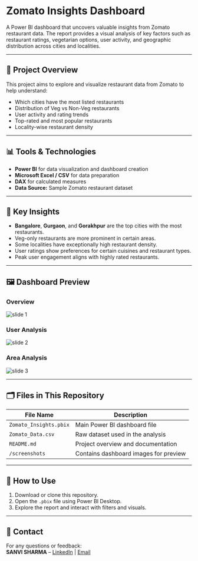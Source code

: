 # Zomato Insights Dashboard

A Power BI dashboard that uncovers valuable insights from Zomato restaurant data. The report provides a visual analysis of key factors such as restaurant ratings, vegetarian options, user activity, and geographic distribution across cities and localities.

---

## 📌 Project Overview

This project aims to explore and visualize restaurant data from Zomato to help understand:

- Which cities have the most listed restaurants
- Distribution of Veg vs Non-Veg restaurants
- User activity and rating trends
- Top-rated and most popular restaurants
- Locality-wise restaurant density

---

## 📊 Tools & Technologies

- **Power BI** for data visualization and dashboard creation  
- **Microsoft Excel / CSV** for data preparation  
- **DAX** for calculated measures  
- **Data Source:** Sample Zomato restaurant dataset

---

## 🧠 Key Insights

- **Bangalore**, **Gurgaon**, and **Gorakhpur** are the top cities with the most restaurants.
- Veg-only restaurants are more prominent in certain areas.
- Some localities have exceptionally high restaurant density.
- User ratings show preferences for certain cuisines and restaurant types.
- Peak user engagement aligns with highly rated restaurants.

---

## 🖼️ Dashboard Preview

### Overview
![slide 1](https://github.com/user-attachments/assets/5182bb56-ba12-47d0-88d5-fef22fd87fa5)


### User Analysis
![slide 2](https://github.com/user-attachments/assets/6c4f12da-9c80-4d6e-bcae-3c412939db99)


### Area Analysis
![slide 3](https://github.com/user-attachments/assets/2d5a1ed7-58e0-4e0a-b001-fb6d7e1db2a8)



---

## 🗂️ Files in This Repository

| File Name              | Description                                 |
|------------------------|---------------------------------------------|
| `Zomato_Insights.pbix` | Main Power BI dashboard file                |
| `Zomato_Data.csv`      | Raw dataset used in the analysis            |
| `README.md`            | Project overview and documentation          |
| `/screenshots`         | Contains dashboard images for preview       |

---

## 🚀 How to Use

1. Download or clone this repository.
2. Open the `.pbix` file using Power BI Desktop.
3. Explore the report and interact with filters and visuals.

---

## 📧 Contact

For any questions or feedback:  
**SANVI SHARMA** – [LinkedIn](https://www.linkedin.com/in/sanvisharma29) | [Email](sanvisharma592@gmail.com)

